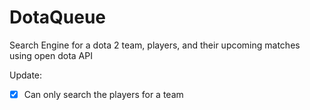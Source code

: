 # DotaQueue
Search Engine for a dota 2 team, players, and their upcoming matches using open dota API

Update:
- [x] Can only search the players for a team

